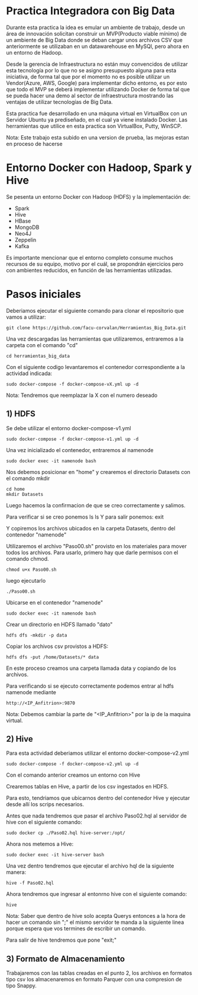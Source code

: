 # Practica Integradora con Big Data
Durante esta practica la idea es emular un ambiente de trabajo, desde un área de innovación solicitan construir un MVP(Producto viable mínimo) de un ambiente de Big Data donde se deban cargar unos archivos CSV que anteriormente se utilizaban en un datawarehouse en MySQl, pero ahora en un entorno de Hadoop.

Desde la gerencia de Infraestructura no están muy convencidos de utilizar esta tecnología por lo que no se asigno presupuesto alguna para esta iniciativa, de forma tal que por el momento no es posible utilizar un Vendor(Azure, AWS, Google) para implementar dicho entorno, es por esto que todo el MVP se deberá implementar utilizando Docker de forma tal que se pueda hacer una demo al sector de infraestructura mostrando las ventajas de utilizar tecnologías de Big Data.


Esta practica fue desarrollado en una máquna virtual en VirtualBox con un Servidor Ubuntu ya prediseñado, en el cual ya viene instalado Docker.
Las herramientas que utilice en esta practica son VirtualBox, Putty, WinSCP. 

Nota: Este trabajo esta subido en una version de prueba, las mejoras estan en proceso de hacerse 

# Entorno Docker con Hadoop, Spark y Hive
Se pesenta un entorno Docker con Hadoop (HDFS) y la implementación de:

* Spark
* Hive
* HBase
* MongoDB
* Neo4J
* Zeppelin
* Kafka

Es importante mencionar que el entorno completo consume muchos recursos de su equipo, motivo por el cuál, se propondrán ejercicios pero con ambientes reducidos, en función de las herramientas utilizadas.

# Pasos iniciales

Deberiamos ejecutar el siguiente comando para clonar el repositorio que vamos a utilizar:

	git clone https://github.com/facu-corvalan/Herramientas_Big_Data.git

Una vez descargadas las herramientas que utilizaremos, 
entraremos a la carpeta con el comando "cd"

    cd herramientas_big_data

Con el siguiente codigo levantaremos el contenedor correspondiente a la actividad indicada:

    sudo docker-compose -f docker-compose-vX.yml up -d

Nota: Tendremos que reemplazar la X con el numero deseado

## 1) HDFS

Se debe utilizar el entorno docker-compose-v1.yml

    sudo docker-compose -f docker-compose-v1.yml up -d

Una vez inicializado el contenedor, entraremos al namenode

    sudo docker exec -it namenode bash

Nos debemos posicionar en "home" y crearemos el directorio Datasets con el comando mkdir

    cd home
    mkdir Datasets

Luego hacemos la confirmacion de que se creo correctamente 
y salimos.

Para verificar si se creo ponemos ls
    ls
Y para salir ponemos:
    exit

Y copiremos los archivos ubicados en la carpeta Datasets, 
dentro del contenedor "namenode"

Utilizaremos el archivo "Paso00.sh" provisto en los materiales para mover todos los archivos. Para usarlo, primero hay que darle permisos con el comando chmod.

    chmod u+x Paso00.sh

luego ejecutarlo

    ./Paso00.sh

Ubicarse en el contenedor "namenode"

    sudo docker exec -it namenode bash

Crear un directorio en HDFS llamado "dato"

    hdfs dfs -mkdir -p data

Copiar los archivos csv provistos a HDFS:

    hdfs dfs -put /home/Datasets/* data

En este proceso creamos una carpeta llamada data y copiando de los archivos.

Para verificando si se ejecuto correctamente podemos entrar al hdfs namenode mediante 

    http://<IP_Anfitrion>:9870

Nota: Debemos cambiar la parte de "<IP_Anfitrion>" por la ip de la maquina virtual.

## 2) Hive

Para esta actividad deberiamos utilizar el entorno docker-compose-v2.yml

	sudo docker-compose -f docker-compose-v2.yml up -d

Con el comando anterior creamos un entorno con Hive 

Crearemos tablas en Hive, a partir de los csv ingestados en HDFS.

Para esto, tendriamos que ubicarnos dentro del contenedor Hive y ejecutar desde allí los scrips necesarios.

Antes que nada tendremos que pasar el archivo Paso02.hql al servidor de hive con el siguiente comando:

    sudo docker cp ./Paso02.hql hive-server:/opt/

Ahora nos metemos a Hive:

	sudo docker exec -it hive-server bash

Una vez dentro tendremos que ejecutar el archivo hql de la siguiente manera:

	hive -f Paso02.hql

Ahora tendremos que ingresar al entonrno hive con el siguiente comando:

    hive

Nota: Saber que dentro de hive solo acepta Querys entonces a la hora de hacer un comando sin ";" el mismo servidor te manda a la siguiente linea porque espera que vos termines de escribir un comando.

Para salir de hive tendremos que pone "exit;"

## 3) Formato de Almacenamiento

Trabajaremos con las tablas creadas en el punto 2, los archivos en formatos tipo csv los almacenaremos en formato Parquer con una compresion de tipo Snappy.
